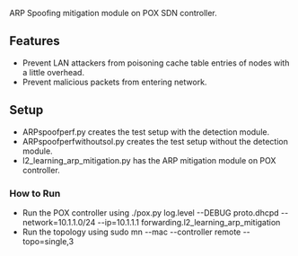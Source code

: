 
ARP Spoofing mitigation module on POX SDN controller. 

## Features
* Prevent LAN attackers from poisoning cache table entries of nodes with a little overhead.
* Prevent malicious packets from entering network.

## Setup
* ARPspoofperf.py creates the test setup with the detection module.
* ARPspoofperfwithoutsol.py creates the test setup without the detection module. 
* l2_learning_arp_mitigation.py has the ARP mitigation module on POX controller.

### How to Run
* Run the POX controller using 
./pox.py log.level --DEBUG proto.dhcpd --network=10.1.1.0/24 --ip=10.1.1.1 forwarding.l2_learning_arp_mitigation
* Run the topology using
sudo mn --mac --controller remote --topo=single,3
